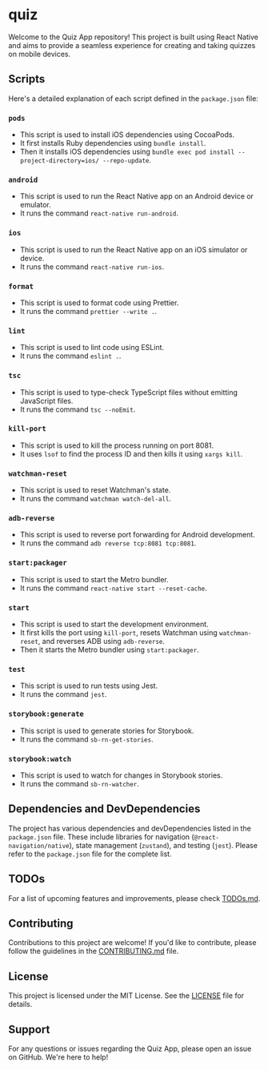 # quiz

Welcome to the Quiz App repository! This project is built using React Native and aims to provide a seamless experience for creating and taking quizzes on mobile devices.

## Scripts

Here's a detailed explanation of each script defined in the `package.json` file:

### `pods`

- This script is used to install iOS dependencies using CocoaPods.
- It first installs Ruby dependencies using `bundle install`.
- Then it installs iOS dependencies using `bundle exec pod install --project-directory=ios/ --repo-update`.

### `android`

- This script is used to run the React Native app on an Android device or emulator.
- It runs the command `react-native run-android`.

### `ios`

- This script is used to run the React Native app on an iOS simulator or device.
- It runs the command `react-native run-ios`.

### `format`

- This script is used to format code using Prettier.
- It runs the command `prettier --write .`.

### `lint`

- This script is used to lint code using ESLint.
- It runs the command `eslint .`.

### `tsc`

- This script is used to type-check TypeScript files without emitting JavaScript files.
- It runs the command `tsc --noEmit`.

### `kill-port`

- This script is used to kill the process running on port 8081.
- It uses `lsof` to find the process ID and then kills it using `xargs kill`.

### `watchman-reset`

- This script is used to reset Watchman's state.
- It runs the command `watchman watch-del-all`.

### `adb-reverse`

- This script is used to reverse port forwarding for Android development.
- It runs the command `adb reverse tcp:8081 tcp:8081`.

### `start:packager`

- This script is used to start the Metro bundler.
- It runs the command `react-native start --reset-cache`.

### `start`

- This script is used to start the development environment.
- It first kills the port using `kill-port`, resets Watchman using `watchman-reset`, and reverses ADB using `adb-reverse`.
- Then it starts the Metro bundler using `start:packager`.

### `test`

- This script is used to run tests using Jest.
- It runs the command `jest`.

### `storybook:generate`

- This script is used to generate stories for Storybook.
- It runs the command `sb-rn-get-stories`.

### `storybook:watch`

- This script is used to watch for changes in Storybook stories.
- It runs the command `sb-rn-watcher`.

## Dependencies and DevDependencies

The project has various dependencies and devDependencies listed in the `package.json` file. These include libraries for navigation (`@react-navigation/native`), state management (`zustand`), and testing (`jest`). Please refer to the `package.json` file for the complete list.

## TODOs

For a list of upcoming features and improvements, please check [TODOs.md](docs/TODOs.md).

## Contributing

Contributions to this project are welcome! If you'd like to contribute, please follow the guidelines in the [CONTRIBUTING.md](docs/CONTRIBUTING.md) file.

## License

This project is licensed under the MIT License. See the [LICENSE](LICENSE) file for details.

## Support

For any questions or issues regarding the Quiz App, please open an issue on GitHub. We're here to help!
